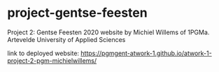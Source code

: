 # project-gentse-feesten

Project 2: Gentse Feesten 2020 website by Michiel Willems of 1PGMa.
Artevelde University of Applied Sciences

link to deployed website: https://pgmgent-atwork-1.github.io/atwork-1-project-2-pgm-michielwillems/